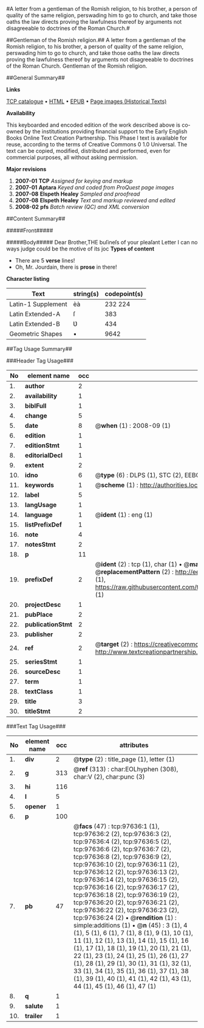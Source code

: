 #A letter from a gentleman of the Romish religion, to his brother, a person of quality of the same religion, perswading him to go to church, and take those oaths the law directs proving the lawfulness thereof by arguments not disagreeable to doctrines of the Roman Church.#

##Gentleman of the Romish religion.##
A letter from a gentleman of the Romish religion, to his brother, a person of quality of the same religion, perswading him to go to church, and take those oaths the law directs proving the lawfulness thereof by arguments not disagreeable to doctrines of the Roman Church.
Gentleman of the Romish religion.

##General Summary##

**Links**

[TCP catalogue](http://www.ota.ox.ac.uk/tcp/)  • 
[HTML](http://tei.it.ox.ac.uk/tcp/Texts-HTML/free/A48/A48008.html)  • 
[EPUB](http://tei.it.ox.ac.uk/tcp/Texts-EPUB/free/A48/A48008.epub) • 
[Page images (Historical Texts)](https://data.historicaltexts.jisc.ac.uk/view?pubId=eebo-13111126e&pageId=eebo-13111126e-97636-1)

**Availability**

This keyboarded and encoded edition of the
	       work described above is co-owned by the institutions
	       providing financial support to the Early English Books
	       Online Text Creation Partnership. This Phase I text is
	       available for reuse, according to the terms of Creative
	       Commons 0 1.0 Universal. The text can be copied,
	       modified, distributed and performed, even for
	       commercial purposes, all without asking permission.

**Major revisions**

1. __2007-01__ __TCP__ *Assigned for keying and markup*
1. __2007-01__ __Aptara__ *Keyed and coded from ProQuest page images*
1. __2007-08__ __Elspeth Healey__ *Sampled and proofread*
1. __2007-08__ __Elspeth Healey__ *Text and markup reviewed and edited*
1. __2008-02__ __pfs__ *Batch review (QC) and XML conversion*

##Content Summary##

#####Front#####

#####Body#####
Dear Brother,THE buſineſs of your pleaſant Letter I can no
ways judge could be the motive of its joc
**Types of content**

  * There are 5 **verse** lines!
  * Oh, Mr. Jourdain, there is **prose** in there!

**Character listing**


|Text|string(s)|codepoint(s)|
|---|---|---|
|Latin-1 Supplement|èà|232 224|
|Latin Extended-A|ſ|383|
|Latin Extended-B|Ʋ|434|
|Geometric Shapes|▪|9642|

##Tag Usage Summary##

###Header Tag Usage###

|No|element name|occ|attributes|
|---|---|---|---|
|1.|__author__|2||
|2.|__availability__|1||
|3.|__biblFull__|1||
|4.|__change__|5||
|5.|__date__|8| @__when__ (1) : 2008-09 (1)|
|6.|__edition__|1||
|7.|__editionStmt__|1||
|8.|__editorialDecl__|1||
|9.|__extent__|2||
|10.|__idno__|6| @__type__ (6) : DLPS (1), STC (2), EEBO-CITATION (1), OCLC (1), VID (1)|
|11.|__keywords__|1| @__scheme__ (1) : http://authorities.loc.gov/ (1)|
|12.|__label__|5||
|13.|__langUsage__|1||
|14.|__language__|1| @__ident__ (1) : eng (1)|
|15.|__listPrefixDef__|1||
|16.|__note__|4||
|17.|__notesStmt__|2||
|18.|__p__|11||
|19.|__prefixDef__|2| @__ident__ (2) : tcp (1), char (1)  •  @__matchPattern__ (2) : ([0-9\-]+):([0-9IVX]+) (1), (.+) (1)  •  @__replacementPattern__ (2) : http://eebo.chadwyck.com/downloadtiff?vid=$1&page=$2 (1), https://raw.githubusercontent.com/textcreationpartnership/Texts/master/tcpchars.xml#$1 (1)|
|20.|__projectDesc__|1||
|21.|__pubPlace__|2||
|22.|__publicationStmt__|2||
|23.|__publisher__|2||
|24.|__ref__|2| @__target__ (2) : https://creativecommons.org/publicdomain/zero/1.0/ (1), http://www.textcreationpartnership.org/docs/. (1)|
|25.|__seriesStmt__|1||
|26.|__sourceDesc__|1||
|27.|__term__|1||
|28.|__textClass__|1||
|29.|__title__|3||
|30.|__titleStmt__|2||


###Text Tag Usage###

|No|element name|occ|attributes|
|---|---|---|---|
|1.|__div__|2| @__type__ (2) : title_page (1), letter (1)|
|2.|__g__|313| @__ref__ (313) : char:EOLhyphen (308), char:V (2), char:punc (3)|
|3.|__hi__|116||
|4.|__l__|5||
|5.|__opener__|1||
|6.|__p__|100||
|7.|__pb__|47| @__facs__ (47) : tcp:97636:1 (1), tcp:97636:2 (2), tcp:97636:3 (2), tcp:97636:4 (2), tcp:97636:5 (2), tcp:97636:6 (2), tcp:97636:7 (2), tcp:97636:8 (2), tcp:97636:9 (2), tcp:97636:10 (2), tcp:97636:11 (2), tcp:97636:12 (2), tcp:97636:13 (2), tcp:97636:14 (2), tcp:97636:15 (2), tcp:97636:16 (2), tcp:97636:17 (2), tcp:97636:18 (2), tcp:97636:19 (2), tcp:97636:20 (2), tcp:97636:21 (2), tcp:97636:22 (2), tcp:97636:23 (2), tcp:97636:24 (2)  •  @__rendition__ (1) : simple:additions (1)  •  @__n__ (45) : 3 (1), 4 (1), 5 (1), 6 (1), 7 (1), 8 (1), 9 (1), 10 (1), 11 (1), 12 (1), 13 (1), 14 (1), 15 (1), 16 (1), 17 (1), 18 (1), 19 (1), 20 (1), 21 (1), 22 (1), 23 (1), 24 (1), 25 (1), 26 (1), 27 (1), 28 (1), 29 (1), 30 (1), 31 (1), 32 (1), 33 (1), 34 (1), 35 (1), 36 (1), 37 (1), 38 (1), 39 (1), 40 (1), 41 (1), 42 (1), 43 (1), 44 (1), 45 (1), 46 (1), 47 (1)|
|8.|__q__|1||
|9.|__salute__|1||
|10.|__trailer__|1||
